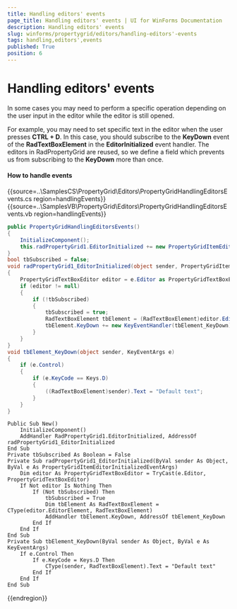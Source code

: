 ```yaml
---
title: Handling editors' events
page_title: Handling editors' events | UI for WinForms Documentation
description: Handling editors' events
slug: winforms/propertygrid/editors/handling-editors'-events
tags: handling,editors',events
published: True
position: 6
---
```


# Handling editors' events

In some cases you may need to perform a specific operation depending on the user input in the editor while the editor is still opened.

For example, you may need to set specific text in the editor when the user presses __CTRL + D__. In this case, you should subscribe to the __KeyDown__ event of the __RadTextBoxElement__ in the __EditorInitialized__ event handler. The editors in RadPropertyGrid are reused, so we define a field which prevents us from subscribing to the __KeyDown__ more than once.

#### How to handle events

{{source=..\SamplesCS\PropertyGrid\Editors\PropertyGridHandlingEditorsEvents.cs region=handlingEvents}} 
{{source=..\SamplesVB\PropertyGrid\Editors\PropertyGridHandlingEditorsEvents.vb region=handlingEvents}} 

````C#
public PropertyGridHandlingEditorsEvents()
{
    InitializeComponent();
    this.radPropertyGrid1.EditorInitialized += new PropertyGridItemEditorInitializedEventHandler(radPropertyGrid1_EditorInitialized);
}
bool tbSubscribed = false;
void radPropertyGrid1_EditorInitialized(object sender, PropertyGridItemEditorInitializedEventArgs e)
{
    PropertyGridTextBoxEditor editor = e.Editor as PropertyGridTextBoxEditor;
    if (editor != null)
    {
        if (!tbSubscribed)
        {
            tbSubscribed = true;
            RadTextBoxElement tbElement = (RadTextBoxElement)editor.EditorElement;
            tbElement.KeyDown += new KeyEventHandler(tbElement_KeyDown);
        }
    }
}
void tbElement_KeyDown(object sender, KeyEventArgs e)
{
    if (e.Control)
    {
        if (e.KeyCode == Keys.D)
        {
            ((RadTextBoxElement)sender).Text = "Default text";
        }
    }
}

````
````VB.NET
Public Sub New()
    InitializeComponent()
    AddHandler RadPropertyGrid1.EditorInitialized, AddressOf radPropertyGrid1_EditorInitialized
End Sub
Private tbSubscribed As Boolean = False
Private Sub radPropertyGrid1_EditorInitialized(ByVal sender As Object, ByVal e As PropertyGridItemEditorInitializedEventArgs)
    Dim editor As PropertyGridTextBoxEditor = TryCast(e.Editor, PropertyGridTextBoxEditor)
    If Not editor Is Nothing Then
        If (Not tbSubscribed) Then
            tbSubscribed = True
            Dim tbElement As RadTextBoxElement = CType(editor.EditorElement, RadTextBoxElement)
            AddHandler tbElement.KeyDown, AddressOf tbElement_KeyDown
        End If
    End If
End Sub
Private Sub tbElement_KeyDown(ByVal sender As Object, ByVal e As KeyEventArgs)
    If e.Control Then
        If e.KeyCode = Keys.D Then
            CType(sender, RadTextBoxElement).Text = "Default text"
        End If
    End If
End Sub

````

{{endregion}}